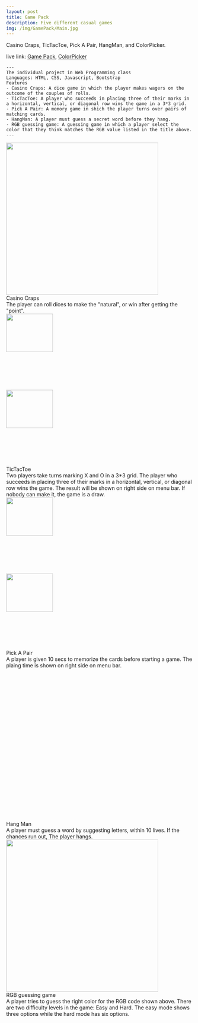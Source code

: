 ```yaml
---
layout: post
title: Game Pack 
description: Five different casual games
img: /img/GamePack/Main.jpg
---
```


Casino Craps, TicTacToe, Pick A Pair, HangMan, and ColorPicker.

live link: <a href="http://choihyew.dev.fast.sheridanc.on.ca/nyu_survey_201811/pages/q1.php" target="_blank"> Game Pack</a>, <a href="http://choihyew.dev.fast.sheridanc.on.ca/nyu_survey_201811/pages/q1.php" target="_blank"> ColorPicker</a>

	---
	The individual project in Web Programming class 
	Languages: HTML, CSS, Javascript, Bootstrap
	Features
	- Casino Craps: A dice game in which the player makes wagers on the outcome of the couples of rolls.
	- TicTacToe: A player who succeeds in placing three of their marks in a horizontal, vertical, or diagonal row wins the game in a 3*3 grid.
	- Pick A Pair: A memory game in shich the player turns over pairs of matching cards. 
	- HangMan: A player must guess a secret word before they hang.
	- RGB guessing game: A guessing game in which a player select the color that they think matches the RGB value listed in the title above.
	---

<div class="img_row" style="height:410px;">
	<a href="{{ site.baseurl }}/img/GamePack/CasinoCraps.jpg" target="_blank"><img class="col three" style="height:410px;" src="{{ site.baseurl }}/img/GamePack/CasinoCraps.jpg" alt="" title="CasinoCraps"/></a>
</div>
<div class="col three caption">
	Casino Craps
</div>
The player can roll dices to make the "natural", or win after getting the "point". 
<br>

<div class="img_row" style="height: 410px; overflow: hidden;">
	<a href="{{ site.baseurl }}/img/GamePack/TicTacToe1.jpg" target="_blank"><img class="col one" style="width:50%" src="{{ site.baseurl }}/img/GamePack/TicTacToe1.jpg" alt="" title="TicTacToe1"/></a>
	<a href="{{ site.baseurl }}/img/GamePack/TicTacToe2.jpg" target="_blank"><img class="col one" style="width:50%" src="{{ site.baseurl }}/img/GamePack/TicTacToe2.jpg" alt="" title="TicTacToe2"/></a>
</div>
<div class="col three caption">
	TicTacToe
</div>
Two players take turns marking X and O in a 3*3 grid. The player who succeeds in placing three of their marks in a horizontal, vertical, or diagonal row wins the game. The result will be shown on right side on menu bar. If nobody can make it, the game is a draw.
<br>

<div class="img_row" style="height: 410px; overflow: hidden;">
	<a href="{{ site.baseurl }}/img/GamePack/PickAPair1.jpg" target="_blank"><img class="col one" style="width:50%" src="{{ site.baseurl }}/img/GamePack/PickAPair1.jpg" alt="" title="PickAPair1"/></a>
	<a href="{{ site.baseurl }}/img/GamePack/PickAPair2.jpg" target="_blank"><img class="col one" style="width:50%" src="{{ site.baseurl }}/img/GamePack/PickAPair2.jpg" alt="" title="PickAPair2"/></a>
</div>
<div class="col three caption">
	Pick A Pair
</div>
A player is given 10 secs to memorize the cards before starting a game. The plaing time is shown on right side on menu bar. 
<br>

<div class="img_row" style="height: 410px; overflow: hidden;">
	<a href="{{ site.baseurl }}/img/GamePack/HangMan1.jpg" target="_blank"><img class="col one" src="{{ site.baseurl }}/img/GamePack/HangMan1.jpg" alt="" title="HangMan1"/></a>
	<a href="{{ site.baseurl }}/img/GamePack/HangMan2.jpg" target="_blank"><img class="col two" src="{{ site.baseurl }}/img/GamePack/HangMan2.jpg" alt="" title="HangMan2"/></a>
</div>
<div class="col three caption">
	Hang Man
</div>
A player must guess a word by suggesting letters, within 10 lives. If the chances run out, The player hangs.
<br>

<div class="img_row" style="height:410px;">
	<a href="{{ site.baseurl }}/img/GamePack/ColorPicker.jpg" target="_blank"><img class="col three" style="height:410px;" src="{{ site.baseurl }}/img/GamePack/ColorPicker.jpg" alt="" title="ColorPicker"/></a>
</div>
<div class="col three caption">
	RGB guessing game
</div>
A player tries to guess the right color for the RGB code shown above. There are two difficulty levels in the game: Easy and Hard. The easy mode shows three options while the hard mode has six options. 
<br>